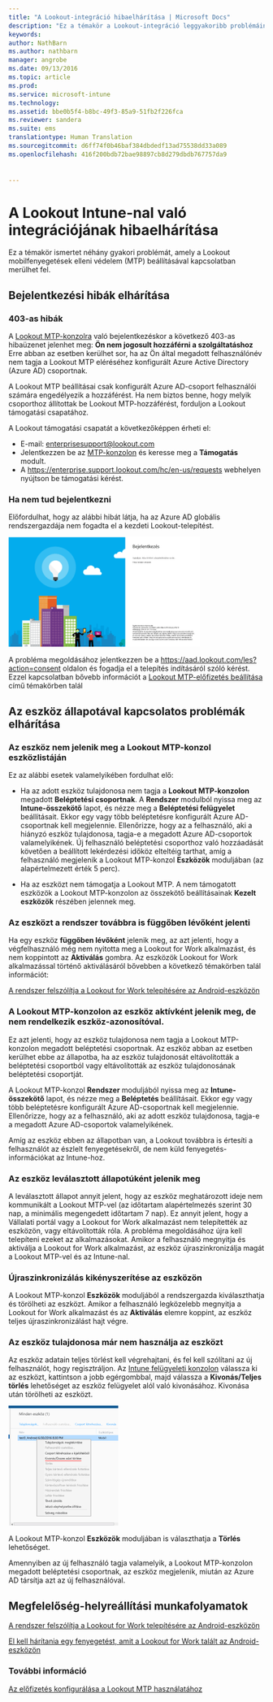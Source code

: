 ```yaml
---
title: "A Lookout-integráció hibaelhárítása | Microsoft Docs"
description: "Ez a témakör a Lookout-integráció leggyakoribb problémáinak hibaelhárítását ismerteti"
keywords: 
author: NathBarn
ms.author: nathbarn
manager: angrobe
ms.date: 09/13/2016
ms.topic: article
ms.prod: 
ms.service: microsoft-intune
ms.technology: 
ms.assetid: bbe0b5f4-b8bc-49f3-85a9-51fb2f226fca
ms.reviewer: sandera
ms.suite: ems
translationtype: Human Translation
ms.sourcegitcommit: d6ff74f0b46baf384dbdedf13ad75538dd33a089
ms.openlocfilehash: 416f200bdb72bae98897cb8d279dbdb767757da9


---
```


# <a name="troubleshoot-lookout-integration-with-intune"></a>A Lookout Intune-nal való integrációjának hibaelhárítása
Ez a témakör ismertet néhány gyakori problémát, amely a Lookout mobilfenyegetések elleni védelem (MTP) beállításával kapcsolatban merülhet fel.
## <a name="troubleshoot-login-errors"></a>Bejelentkezési hibák elhárítása
### <a name="403-errors"></a>403-as hibák
A [Lookout MTP-konzolra](https://aad.lookout.com) való bejelentkezéskor a következő 403-as hibaüzenet jelenhet meg: **Ön nem jogosult hozzáférni a szolgáltatáshoz** Erre abban az esetben kerülhet sor, ha az Ön által megadott felhasználónév nem tagja a Lookout MTP eléréséhez konfigurált Azure Active Directory (Azure AD) csoportnak.

A Lookout MTP beállításai csak konfigurált Azure AD-csoport felhasználói számára engedélyezik a hozzáférést. Ha nem biztos benne, hogy melyik csoporthoz állítottak be Lookout MTP-hozzáférést, forduljon a Lookout támogatási csapatához.

A Lookout támogatási csapatát a következőképpen érheti el:

* E-mail: enterprisesupport@lookout.com
* Jelentkezzen be az [MTP-konzolon](http://aad.lookout.com) és keresse meg a **Támogatás** modult.
* A https://enterprise.support.lookout.com/hc/en-us/requests webhelyen nyújtson be támogatási kérést.

### <a name="unable-to-sign-in"></a>Ha nem tud bejelentkezni
Előfordulhat, hogy az alábbi hibát látja, ha az Azure AD globális rendszergazdája nem fogadta el a kezdeti Lookout-telepítést.

![képernyőfelvétel, amelyen a Lookout bejelentkezési képernyője bejelentkezési hibát mutat](../media/mtp/lookout-mtp-consent-not-accepted-error.png)

A probléma megoldásához jelentkezzen be a https://aad.lookout.com/les?action=consent oldalon és fogadja el a telepítés indításáról szóló kérést. Ezzel kapcsolatban bővebb információt a [Lookout MTP-előfizetés beállítása](../deploy-use/set-up-your-subscription-with-lookout-mtp.md) című témakörben talál

## <a name="troubleshoot-device-status-issues"></a>Az eszköz állapotával kapcsolatos problémák elhárítása

### <a name="device-not-showing-up-in-the-lookout-mtp-console-device-list"></a>Az eszköz nem jelenik meg a Lookout MTP-konzol eszközlistáján

Ez az alábbi esetek valamelyikében fordulhat elő:
* Ha az adott eszköz tulajdonosa nem tagja a **Lookout MTP-konzolon** megadott **Beléptetési csoportnak**.  A **Rendszer** modulból nyissa meg az  **Intune-összekötő** lapot, és nézze meg a **Beléptetési felügyelet** beállításait.  Ekkor egy vagy több beléptetésre konfigurált Azure AD-csoportnak kell megjelennie.  Ellenőrizze, hogy az a felhasználó, aki a hiányzó eszköz tulajdonosa, tagja-e a megadott Azure AD-csoportok valamelyikének.  Új felhasználó beléptetési csoporthoz való hozzáadását követően a beállított lekérdezési időköz elteltéig tarthat, amíg a felhasználó megjelenik a Lookout MTP-konzol **Eszközök** moduljában (az alapértelmezett érték 5 perc).

* Ha az eszközt nem támogatja a Lookout MTP.  A nem támogatott eszközök a Lookout MTP-konzolon az összekötő beállításainak **Kezelt eszközök** részében jelennek meg.

### <a name="device-continues-to-be-reported-as-pending"></a>Az eszközt a rendszer továbbra is **függőben lévőként** jelenti

Ha egy eszköz **függőben lévőként** jelenik meg, az azt jelenti, hogy a végfelhasználó még nem nyitotta meg a Lookout for Work alkalmazást, és nem koppintott az **Aktiválás** gombra. Az eszközök Lookout for Work alkalmazással történő aktiválásáról bővebben a következő témakörben talál információt:

[A rendszer felszólítja a Lookout for Work telepítésére az Android-eszközön](http://docs.microsoft.com/intune/enduser/you-are-prompted-to-install-lookout-for-work-android)

### <a name="in-the-lookout-mtp-console-a-device-is-showing-as-active-but-does-not-have-a-device-id"></a>A Lookout MTP-konzolon az eszköz aktívként jelenik meg, de nem rendelkezik eszköz-azonosítóval.  
Ez azt jelenti, hogy az eszköz tulajdonosa nem tagja a Lookout MTP-konzolon megadott beléptetési csoportnak.   Az eszköz abban az esetben kerülhet ebbe az állapotba, ha az eszköz tulajdonosát eltávolították a beléptetési csoportból vagy eltávolították az eszköz tulajdonosának beléptetési csoportját.

A Lookout MTP-konzol **Rendszer** moduljából nyissa meg az  **Intune-összekötő** lapot, és nézze meg a **Beléptetés** beállításait.  Ekkor egy vagy több beléptetésre konfigurált Azure AD-csoportnak kell megjelennie.  Ellenőrizze, hogy az a felhasználó, aki az adott eszköz tulajdonosa, tagja-e a megadott Azure AD-csoportok valamelyikének.  

Amíg az eszköz ebben az állapotban van, a Lookout továbbra is értesíti a felhasználót az észlelt fenyegetésekről, de nem küld fenyegetés-információkat az Intune-hoz.

### <a name="device-shows-disconnected-state"></a>Az eszköz leválasztott állapotúként jelenik meg

A leválasztott állapot annyit jelent, hogy az eszköz meghatározott ideje nem kommunikált a Lookout MTP-vel (az időtartam alapértelmezés szerint 30 nap, a minimális megengedett időtartam 7 nap). Ez annyit jelent, hogy a Vállalati portál vagy a Lookout for Work alkalmazást nem telepítették az eszközön, vagy eltávolították róla. A probléma megoldásához újra kell telepíteni ezeket az alkalmazásokat. Amikor a felhasználó megnyitja és aktiválja a Lookout for Work alkalmazást, az eszköz újraszinkronizálja magát a Lookout MTP-vel és az Intune-nal.    

### <a name="forcing-a-resync-on-the-device"></a>Újraszinkronizálás kikényszerítése az eszközön
A Lookout MTP-konzol **Eszközök** moduljából a rendszergazda kiválaszthatja és törölheti az eszközt.   Amikor a felhasználó legközelebb megnyitja a Lookout for Work alkalmazást és az **Aktiválás** elemre koppint, az eszköz teljes újraszinkronizálást hajt végre.

### <a name="the-owner-of-the-device-is-no-longer-using-this-device"></a>Az eszköz tulajdonosa már nem használja az eszközt
Az eszköz adatain teljes törlést kell végrehajtani, és fel kell szólítani az új felhasználót, hogy regisztráljon.  Az [Intune felügyeleti konzolon](https://manage.microsoft.com) válassza ki az eszközt, kattintson a jobb egérgombbal, majd válassza a **Kivonás/Teljes törlés** lehetőséget az eszköz felügyelet alól való kivonásához. Kivonása után törölheti az eszközt.

![képernyőfelvétel az Intune felügyeleti konzolon megjelenő kivonás/teljes törlés lehetőségről](../media/mtp/mtp-retire-device-intune-console.png)

A Lookout MTP-konzol **Eszközök** moduljában is választhatja a **Törlés** lehetőséget.  

Amennyiben az új felhasználó tagja valamelyik, a Lookout MTP-konzolon megadott beléptetési csoportnak, az eszköz megjelenik, miután az Azure AD társítja azt az új felhasználóval.

## <a name="compliance-remediation-workflows"></a>Megfelelőség-helyreállítási munkafolyamatok
[A rendszer felszólítja a Lookout for Work telepítésére az Android-eszközön]( http://docs.microsoft.com/intune/enduser/you-are-prompted-to-install-lookout-for-work-android)

[El kell hárítania egy fenyegetést, amit a Lookout for Work talált az Android-eszközön](http://docs.microsoft.com/intune/enduser/you-need-to-resolve-a-threat-found-by-lookout-for-work-android)


### <a name="see-also"></a>További információ
[Az előfizetés konfigurálása a Lookout MTP használatához](https://docs.microsoft.com/en-us/intune/deploy-use/set-up-your-subscription-with-lookout-mtp)



<!--HONumber=Dec16_HO2-->


